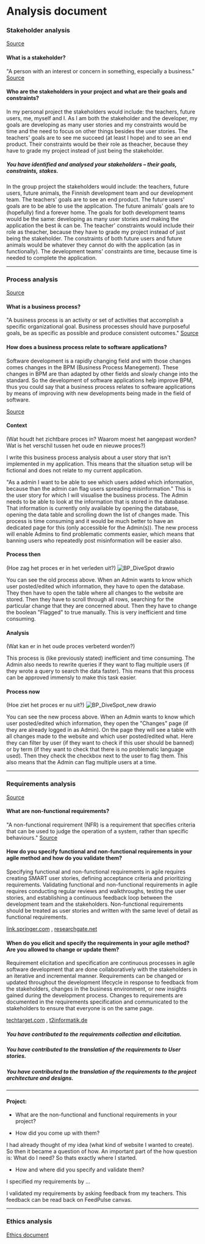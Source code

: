 # Analysis document
### Stakeholder analysis
[Source](https://fhict.instructure.com/courses/13025/pages/stakeholder-analysis-who-has-a-stake-in-the-project-and-in-the-software?module_item_id=916361)
#### What is a stakeholder?
"A person with an interest or concern in something, especially a business." [Source](https://languages.oup.com/google-dictionary-en/)

#### Who are the stakeholders in your project and what are their goals and constraints?
In my personal project the stakeholders would include: the teachers, future users, me, myself and I.
As I am both the stakeholder and the developer, my goals are developing as many user stories and my constraints would be time and the need to focus on other things besides the user stories.
The teachers' goals are to see me succeed (at least I hope) and to see an end product.
Their constraints would be their role as theacher, because they have to grade my project instead of just being the stakeholder.

##### You have identified and analysed your stakeholders – their goals, constraints, stakes.
In the group project the stakeholders would include: the teachers, future users, future animals, the Finnish development team and our development team.
The teachers' goals are to see an end product. The future users' goals are to be able to use the application. The future animals' goals are to (hopefully) find a forever home. The goals for both development teams would be the same: developing as many user stories and making the application the best ik can be.
The teacher' constraints would include their role as theacher, because they have to grade my project instead of just being the stakeholder. The constraints of both future users and future animals would be whatever they cannot do with the application (as in functionally). The development teams' constraints are time, because time is needed to complete the application.

------------------------------------------------------------------------------------------------------------------------------------------------------------------
### Process analysis
[Source](https://fhict.instructure.com/courses/13025/pages/process-analysis-which-processes-are-supported-by-your-software?module_item_id=916362)
#### What is a business process?
"A business process is an activity or set of activities that accomplish a specific organizational goal. 
Business processes should have purposeful goals, be as specific as possible and produce consistent outcomes."
[Source](https://www.techtarget.com/searchcio/definition/business-process)

#### How does a business process relate to software applications?
Software development is a rapidly changing field and with those changes comes changes in the BPM (Business Process Manegement).
These changes in BPM are than adapted by other fields and slowly change into the standard. 
So the development of software applications help improve BPM, thus you could say that a business process relates to software applications by means of improving with new developments being made in the field of software. 

[Source](https://itchronicles.com/business-process-management/business-process-management-in-software-companies/)

#### Context
(Wat houdt het zichtbare proces in? Waarom moest het aangepast worden? Wat is het verschil tussen het oude en nieuwe proces?)

I write this business process analysis about a user story that isn't implemented in my application. This means that the situation setup will be fictional and does not relate to my current application.  

"As a admin I want to be able to see which users added which information, because than the admin can flag users spreading misinformation." 
This is the user story for which I will visualise the business process. 
The Admin needs to be able to look at the information that is stored in the database. That information is currently only available by opening the database, opening the data table and scrolling down the list of changes made. This process is time consuming and it would be much better to have an dedicated page for this (only accessible for the Admin(s)). 
The new process will enable Admins to find problematic comments easier, which means that banning users who repeatedly post misinformation will be easier also. 

#### Process then
(Hoe zag het proces er in het verleden uit?)
![BP_DiveSpot drawio](https://github.com/S3-Portfolio/General/assets/93527848/e460e2e3-6515-47e1-bed3-69f088452dd8)

You can see the old process above. When an Admin wants to know which user posted/edited which information, they have to open the database. They then have to open the table where all changes to the website are stored. Then they have to scroll through all rows, searching for the particular change that they are concerned about. Then they have to change the boolean "Flagged" to true manually. This is very inefficient and time consuming. 

#### Analysis
(Wat kan er in het oude proces verbeterd worden?)

This process is (like previously stated) inefficient and time consuming. The Admin also needs to rewrite queries if they want to flag multiple users (if they wrote a query to search the data faster). This means that this process can be approved immensly to make this task easier.

#### Process now
(Hoe ziet het proces er nu uit?)
![BP_DiveSpot_new drawio](https://github.com/S3-Portfolio/General/assets/93527848/efe10c72-2f45-4e05-aa25-1d6ccb7025ae)

You can see the new process above. When an Admin wants to know which user posted/edited which information, they open the "Changes" page (if they are already logged in as Admin). On the page they will see a table with all changes made to the website and which user posted/edited what. Here they can filter by user (if they want to check if this user should be banned) or by term (if they want to check that there is no problematic language used). Then they check the checkbox next to the user to flag them. This also means that the Admin can flag multiple users at a time.

------------------------------------------------------------------------------------------------------------------------------------------------------------------
### Requirements analysis
[Source](https://fhict.instructure.com/courses/13025/pages/requirements-analysis-what-do-you-have-to-make?module_item_id=916363)
#### What are non-functional requirements?

"A non-functional requirement (NFR) is a requirement that specifies criteria that can be used to judge the operation of a system, rather than specific behaviours."
[Source](https://en.wikipedia.org/wiki/Non-functional_requirement)

#### How do you specify functional and non-functional requirements in your agile method and how do you validate them?
Specifying functional and non-functional requirements in agile requires creating SMART user stories, defining acceptance criteria and prioritizing requirements. Validating functional and non-functional requirements in agile requires conducting regular reviews and walkthroughs, testing the user stories, and establishing a continuous feedback loop between the development team and the stakeholders. 
Non-functional requirements should be treated as user stories and written with the same level of detail as functional requirements.

[link.springer.com](https://link.springer.com/chapter/10.1007/978-3-030-67084-9_6) ,
[researchgate.net](https://www.researchgate.net/publication/353752219_Managing_non-functional_requirements_in_agile_software_development)

#### When do you elicit and specify the requirements in your agile method? Are you allowed to change or update them?
Requirement elicitation and specification are continuous processes in agile software development that are done collaboratively with the stakeholders in an iterative and incremental manner. Requirements can be changed or updated throughout the development lifecycle in response to feedback from the stakeholders, changes in the business environment, or new insights gained during the development process. Changes to requirements are documented in the requirements specification and communicated to the stakeholders to ensure that everyone is on the same page.

[techtarget.com](https://www.techtarget.com/searchsoftwarequality/tip/7-techniques-for-better-Agile-requirements-gathering) ,
[t2informatik.de](https://t2informatik.de/en/blog/requirements-specifications-in-an-agile-environment/)

##### You have contributed to the requirements collection and elicitation.

##### You have contributed to the translation of the requirements to User stories.

##### You have contributed to the translation of the requirements to the project architecture and designs.
------------------------------------------------------------------------------------------------------------------------------------------------------------------
#### Project:
* What are the non-functional and functional requirements in your project?

* How did you come up with them?

I had already thought of my idea (what kind of website I wanted to create). So then it became a question of how. An important part of the how question is: What do I need? So thats exactly where I started.

* How and where did you specify and validate them?

I specified my requirements by ...

I validated my requirements by asking feedback from my teachers. This feedback can be read back on FeedPulse canvas. 

------------------------------------------------------------------------------------------------------------------------------------------------------------------
### Ethics analysis
[Ethics document](https://github.com/S3-Portfolio/General/blob/ff59881171e8ffb3f35be817bea1122dc8eff051/CulturalDifferencesEthics.md)
